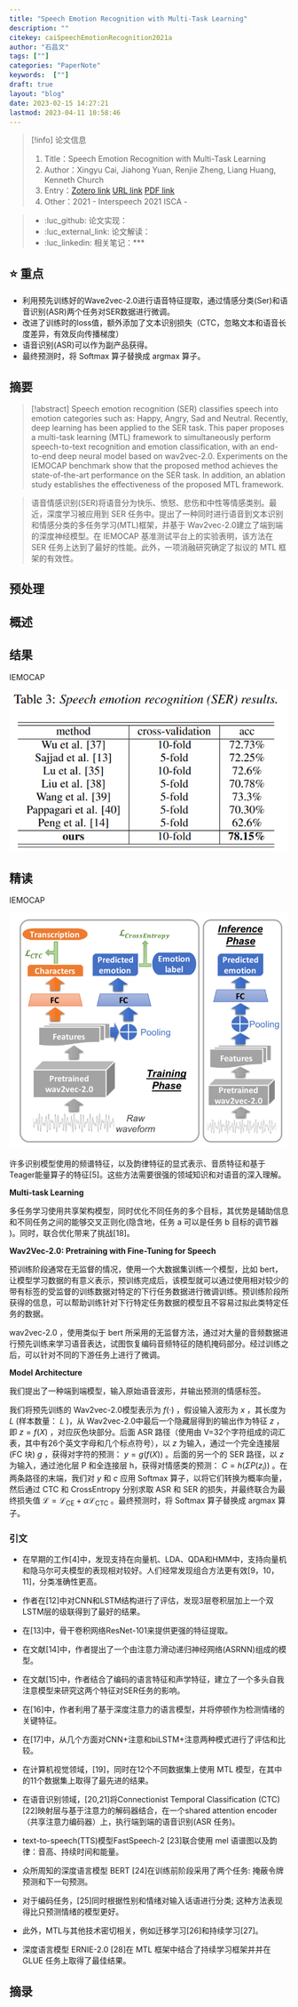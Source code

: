 ```yaml
---
title: "Speech Emotion Recognition with Multi-Task Learning"
description: ""
citekey: caiSpeechEmotionRecognition2021a
author: "石昌文"
tags: [""]
categories: "PaperNote"
keywords:  [""]
draft: true
layout: "blog"
date: 2023-02-15 14:27:21
lastmod: 2023-04-11 10:58:46
---
```


> [!info] 论文信息
>1. Title：Speech Emotion Recognition with Multi-Task Learning
>2. Author：Xingyu Cai, Jiahong Yuan, Renjie Zheng, Liang Huang, Kenneth Church
>3. Entry：[Zotero link](zotero://select/items/@caiSpeechEmotionRecognition2021a) [URL link](https://www.isca-speech.org/archive/interspeech_2021/cai21b_interspeech.html) [PDF link](<file:///C\:\\Users\\19115\\OneDrive - stu.suda.edu.cn\\Zotero\\Cai et al_2021_Speech Emotion Recognition with Multi-Task Learning.pdf>)
>4. Other：2021 - Interspeech 2021  ISCA   -   

>- :luc_github: 论文实现：
>- :luc_external_link: 论文解读：
>- :luc_linkedin: 相关笔记：***

## ⭐ 重点

- 利用预先训练好的Wave2vec-2.0进行语音特征提取，通过情感分类(Ser)和语音识别(ASR)两个任务对SER数据进行微调。
- 改进了训练时的loss值，额外添加了文本识别损失（CTC，忽略文本和语音长度差异，有效反向传播梯度）
- 语音识别(ASR)可以作为副产品获得。
- 最终预测时，将 Softmax 算子替换成 argmax 算子。

## 摘要

> [!abstract] 
> Speech emotion recognition (SER) classifies speech into emotion categories such as: Happy, Angry, Sad and Neutral. Recently, deep learning has been applied to the SER task. This paper proposes a multi-task learning (MTL) framework to simultaneously perform speech-to-text recognition and emotion classification, with an end-to-end deep neural model based on wav2vec-2.0. Experiments on the IEMOCAP benchmark show that the proposed method achieves the state-of-the-art performance on the SER task. In addition, an ablation study establishes the effectiveness of the proposed MTL framework.

> 语音情感识别(SER)将语音分为快乐、愤怒、悲伤和中性等情感类别。最近，深度学习被应用到 SER 任务中。提出了一种同时进行语音到文本识别和情感分类的多任务学习(MTL)框架，并基于 Wav2vec-2.0建立了端到端的深度神经模型。在 IEMOCAP 基准测试平台上的实验表明，该方法在 SER 任务上达到了最好的性能。此外，一项消融研究确定了拟议的 MTL 框架的有效性。

## 预处理

## 概述

## 结果

IEMOCAP

![]({4}_Speech%20Emotion%20Recognition%20with%20Multi-Task%20Learning@caiSpeechEmotionRecognition2021a.assets/image-20220417160641.png)

## 精读

IEMOCAP

![]({4}_Speech%20Emotion%20Recognition%20with%20Multi-Task%20Learning@caiSpeechEmotionRecognition2021a.assets/image-20220304005708.png)

许多识别模型使用的频谱特征，以及韵律特征的显式表示、音质特征和基于Teager能量算子的特征[5]。这些方法需要很强的领域知识和对语音的深入理解。

**Multi-task Learning**

多任务学习使用共享架构模型，同时优化不同任务的多个目标，其优势是辅助信息和不同任务之间的能够交叉正则化(隐含地，任务 a 可以是任务 b 目标的调节器 )。同时，联合优化带来了挑战[18]。

**Wav2Vec-2.0: Pretraining with Fine-Tuning for Speech**

预训练阶段通常在无监督的情况，使用一个大数据集训练一个模型，比如 bert，让模型学习数据的有意义表示，预训练完成后，该模型就可以通过使用相对较少的带有标签的受监督的训练数据对特定的下行任务数据进行微调训练。预训练阶段所获得的信息，可以帮助训练针对下行特定任务数据的模型且不容易过拟此类特定任务的数据。

wav2vec-2.0 ，使用类似于 bert 所采用的无监督方法，通过对大量的音频数据进行预先训练来学习语音表达，试图恢复编码音频特征的随机掩码部分。经过训练之后，可以针对不同的下游任务上进行了微调。

**Model Architecture**

我们提出了一种端到端模型，输入原始语音波形，并输出预测的情感标签。

我们将预先训练的 Wav2vec-2.0模型表示为 $f(·)$ ，假设输入波形为 $x$ ，其长度为 $L$ (样本数量： $L$ )，从 Wav2vec-2.0中最后一个隐藏层得到的输出作为特征 $z$ ，即 $z=f(X)$ ，对应灰色块部分。后面 ASR 路径（使用由 V=32个字符组成的词汇表，其中有26个英文字母和几个标点符号），以 $z$ 为输入，通过一个完全连接层(FC 块) $g$ ，获得对字符的预测： $y=g(f(X))$ 。后面的另一个的 SER 路径，以 $z$ 为输入，通过池化层 P 和全连接层 h，获得对情感类的预测： $C=h(ΣP(z_{i}))$ 。在两条路径的末端，我们对 $y$ 和 $c$ 应用 Softmax 算子，以将它们转换为概率向量，然后通过 CTC 和 CrossEntropy 分别求取 ASR 和 SER 的损失，并最终联合为最终损失值 $\mathcal{L}=\mathcal{L}_{\mathrm{CE}}+\alpha \mathcal{L}_{\mathrm{CTC}}$ 。最终预测时，将 Softmax 算子替换成 argmax 算子。

### 引文

- 在早期的工作[4]中，发现支持在向量机、LDA、QDA和HMM中，支持向量机和隐马尔可夫模型的表现相对较好。人们经常发现组合方法更有效[9，10，11]，分类准确性更高。

- 作者在[12]中对CNN和LSTM结构进行了评估，发现3层卷积层加上一个双LSTM层的级联得到了最好的结果。

- 在[13]中，骨干卷积网络ResNet-101来提供更强的特征提取。

- 在文献[14]中，作者提出了一个由注意力滑动递归神经网络(ASRNN)组成的模型。

- 在文献[15]中，作者结合了编码的语言特征和声学特征，建立了一个多头自我注意模型来研究这两个特征对SER任务的影响。

- 在[16]中，作者利用了基于深度注意力的语言模型，并将停顿作为检测情绪的关键特征。

- 在[17]中，从几个方面对CNN+注意和biLSTM+注意两种模式进行了评估和比较。

- 在计算机视觉领域，[19]，同时在12个不同数据集上使用 MTL 模型，在其中的11个数据集上取得了最先进的结果。

- 在语音识别领域，[20,21]将Connectionist Temporal Classification (CTC)[22]映射层与基于注意力的解码器结合，在一个shared attention encoder（共享注意力编码器）上，执行端到端的语音识别(ASR 任务)。

- text-to-speech(TTS)模型FastSpeech-2 [23]联合使用 mel 语谱图以及韵律：音高、持续时间和能量。

- 众所周知的深度语言模型 BERT [24]在训练前阶段采用了两个任务: 掩蔽令牌预测和下一句预测。

- 对于编码任务，[25]同时根据性别和情绪对输入话语进行分类; 这种方法表现得比只预测情绪的模型更好。

- 此外，MTL与其他技术密切相关，例如迁移学习[26]和持续学习[27]。

- 深度语言模型 ERNIE-2.0 [28]在 MTL 框架中结合了持续学习框架并并在 GLUE 任务上取得了最佳结果。

## 摘录
